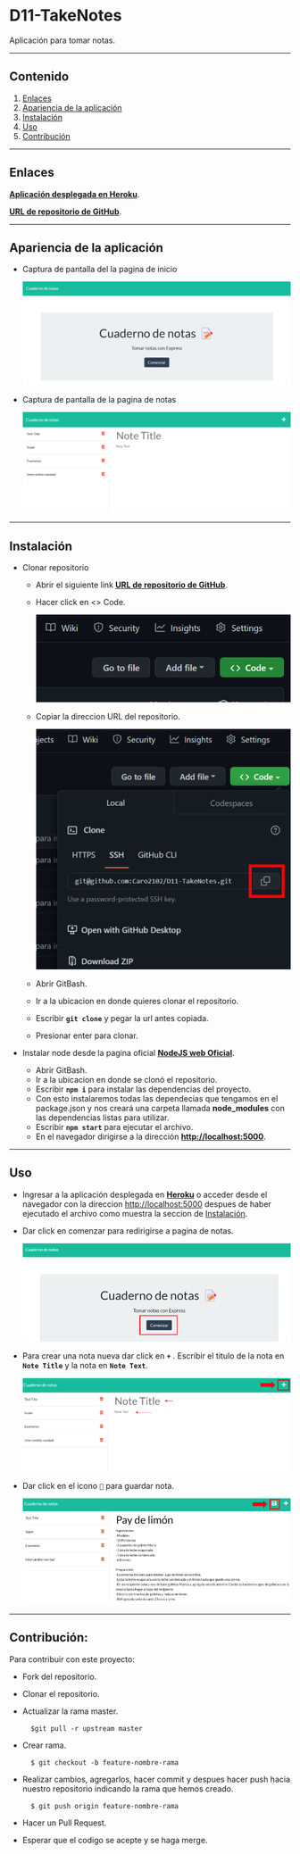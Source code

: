 # D11-TakeNotes
Aplicación para tomar notas.

---
  ## Contenido
  1. [Enlaces](#enlaces)
  2. [Apariencia de la aplicación](#aparienciadelaaplicación)
  3. [Instalación](#instalación)
  4. [Uso](#uso)
  5. [Contribución](#contribución)
  
  
---
## Enlaces

**[Aplicación desplegada en Heroku](https://pacific-inlet-24115.herokuapp.com "click")**.

**[URL de repositorio de GitHub](https://github.com/Caro2102/D11-TakeNotes "click")**.

---
## Apariencia de la aplicación
- Captura de pantalla del la pagina de inicio

    ![Captura de pantalla del la pagina de inicio](./public/assets/Imagenes/Captura%20de%20pantalla%20inicio.png)
- Captura de pantalla de la pagina de notas

    ![Captura de pantalla de la pagina de notas](./public/assets/Imagenes/Captura%20de%20notas.png)

---
  ## Instalación
- Clonar repositorio
    - Abrir el siguiente link **[URL de repositorio de GitHub](https://github.com/Caro2102/D10-TeamGenerator "click")**.
    - Hacer click en <> Code.

        ![Captura de pantalla para clonar repositorio](./public/assets/Imagenes/clonarRepositorio.png)
    - Copiar la direccion URL del repositorio.

        ![Captura de pantalla para copiar direccion URL del repositorio](./public/assets/Imagenes/Copiar%20URL.png)
    - Abrir GitBash.
    - Ir a la ubicacion en donde quieres clonar el repositorio.
    - Escribir **`git clone`** y pegar la url antes copiada.
    - Presionar enter para clonar.

- Instalar node desde la pagina oficial **[NodeJS web Oficial](https://nodejs.org/es/ "click")**.
    - Abrir GitBash.
    - Ir a la ubicacion en donde se clonó el repositorio.
    - Escribir **`npm i`** para instalar las dependencias del proyecto.
    - Con esto instalaremos todas las dependecias que tengamos en el package.json y nos creará una carpeta llamada **node_modules** con las dependencias listas para utilizar.
    - Escribir **`npm start`** para ejecutar el archivo.
    - En el navegador dirigirse a la dirección **[http://localhost:5000](http://localhost:5000 )**.

---
## Uso
- Ingresar a la aplicación desplegada en **[Heroku](https://pacific-inlet-24115.herokuapp.com "click")** o acceder desde el navegador  con la direccion [http://localhost:5000](http://localhost:5000 ) despues de haber ejecutado el archivo como muestra la seccion de [Instalación](#instalación).
- Dar click en comenzar para redirigirse a pagina de notas.
    
    ![Comenzar a tomar notas](./public/assets/Imagenes/Comenzar.png)
- Para crear una nota nueva dar click en **`+`** . Escribir el titulo de la nota en **`Note Title`** y la nota en **`Note Text`**.

    ![Comenzar a tomar notas](./public/assets/Imagenes/AgregarNota.png)

- Dar click en el icono **`💾`** para guardar nota.

    ![Comenzar a tomar notas](./public/assets/Imagenes/GuardarNota.png)

---
## Contribución:
    
  Para contribuir con este proyecto:
- Fork del repositorio.
- Clonar el  repositorio.
- Actualizar la rama master.

        $git pull -r upstream master
- Crear rama.

        $ git checkout -b feature-nombre-rama
- Realizar cambios, agregarlos, hacer commit y despues hacer push hacia nuestro repositorio indicando la rama que hemos creado.

        $ git push origin feature-nombre-rama
- Hacer un Pull Request.
- Esperar que el codigo se acepte y se haga merge.

